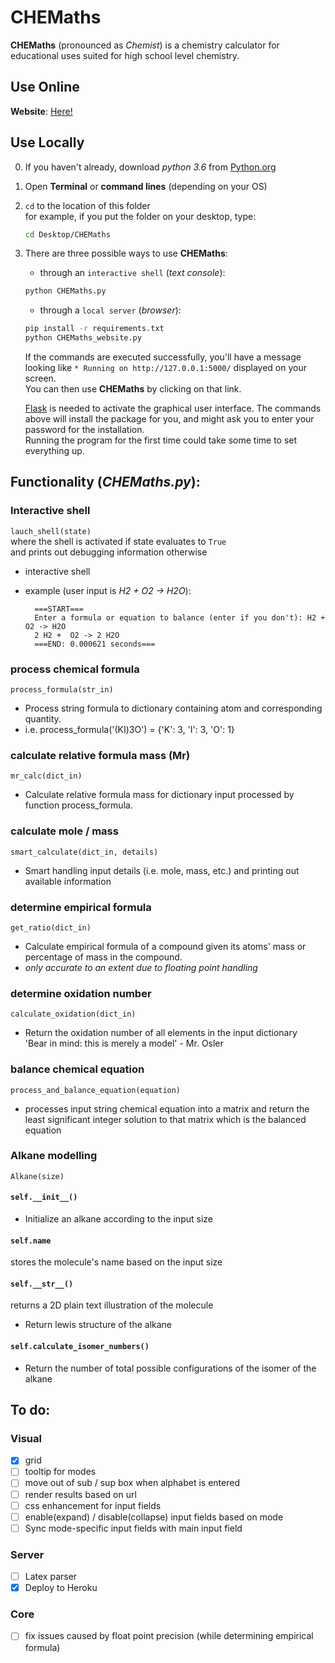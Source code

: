 # CHEMaths
**CHEMaths** (pronounced as *Chemist*) 
is a chemistry calculator for educational uses
suited for high school level chemistry.

## Use Online
**Website**: [Here!](https://chemaths.herokuapp.com/)

## Use Locally
0. If you haven't already, download _python 3.6_ from [Python.org](https://www.python.org/downloads/release/python-360/)
1. Open **Terminal** or **command lines** (depending on your OS)
2. `cd` to the location of this folder  
   for example, if you put the folder on your desktop, type:  
    ```sh
    cd Desktop/CHEMaths
    ```
3. There are three possible ways to use **CHEMaths**: 
   - through an `interactive shell` (_text console_):
   ```sh
   python CHEMaths.py
   ```  
   - through a `local server` (_browser_):
    ```sh
    pip install -r requirements.txt
    python CHEMaths_website.py
    ```
    If the commands are executed successfully, 
    you'll have a message looking like 
    `* Running on http://127.0.0.1:5000/` 
    displayed on your screen.   
    You can then use **CHEMaths** 
    by clicking on that link.
      
    [Flask](http://flask.pocoo.org/)
    is needed to activate the graphical user interface.
    The commands above will install the package for you, 
    and might ask you to enter your password for the installation.  
    Running the program for the first time could take some time
    to set everything up.
  
## Functionality (_CHEMaths.py_):
### Interactive shell
`lauch_shell(state)`  
where the shell is activated if state evaluates to `True`  
and prints out debugging information otherwise

- interactive shell
- example (user input is *H2 + O2 -> H2O*):

	
		===START===
		Enter a formula or equation to balance (enter if you don't): H2 + O2 -> H2O
		2 H2 +  O2 -> 2 H2O
		===END: 0.000621 seconds===

### process chemical formula
`process_formula(str_in)`  

- Process string formula to dictionary containing atom and corresponding quantity.  
- i.e. process_formula('(KI)3O') = {'K': 3, 'I': 3, 'O': 1}

### calculate relative formula mass (Mr)
`mr_calc(dict_in)`  

- Calculate relative formula mass for dictionary input processed by function process_formula.

### calculate mole / mass 
`smart_calculate(dict_in, details)`

- Smart handling input details (i.e. mole, mass, etc.) and printing out available information

### determine empirical formula
`get_ratio(dict_in)`

- Calculate empirical formula of a compound given its atoms' mass or percentage of mass in the compound.
- *only accurate to an extent due to floating point handling*

### determine oxidation number
`calculate_oxidation(dict_in)`

- Return the oxidation number of all elements in the input dictionary  
'Bear in mind: this is merely a model'  - Mr. Osler

### balance chemical equation
`process_and_balance_equation(equation)`

- processes input string chemical equation into a matrix and return the least significant integer solution to that matrix which is the balanced equation

### Alkane modelling
`Alkane(size)`

#### `self.__init__()`
- Initialize an alkane according to the input size

#### `self.name`
stores the molecule's name based on the input size

#### `self.__str__()`
returns a 2D plain text illustration of the molecule

- Return lewis structure of the alkane

#### `self.calculate_isomer_numbers()`
- Return the number of total possible configurations of the isomer of the alkane

## To do:
### Visual
- [x] grid
- [ ] tooltip for modes
- [ ] move out of sub / sup box when alphabet is entered 
- [ ] render results based on url
- [ ] css enhancement for input fields
- [ ] enable(expand) / disable(collapse) input fields based on mode
- [ ] Sync mode-specific input fields with main input field

### Server
- [ ] Latex parser
- [x] Deploy to Heroku

### Core
- [ ] fix issues caused by float point precision (while determining empirical formula)
